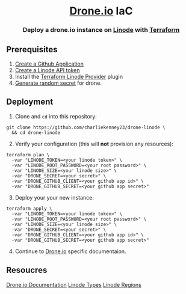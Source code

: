 <h1 align="center"><a href="">Drone.io</a> IaC</h1>
<h3 align="center">Deploy a drone.io instance on <a href="https://www.linode.com/">Linode</a> with <a href="https://www.terraform.io/">Terraform</a></h3>

## Prerequisites
1. [Create a Github Application](https://developer.github.com/apps/building-github-apps/creating-a-github-app/)
2. [Create a Linode API token](https://www.linode.com/docs/platform/api/getting-started-with-the-linode-api/#get-an-access-token)
3. Install the [Terraform Linode Provider](https://github.com/btobolaski/terraform-provider-linode#installation) plugin
6. [Generate random secret](https://www.dashlane.com/features/password-generator) for drone.

## Deployment
1. Clone and `cd` into this repository:
```
git clone https://github.com/charliekenney23/drone-linode \
  && cd drone-linode
```
2. Verify your configuration (this will **not** provision any resources):
```shell
terraform plan \
  -var "LINODE_TOKEN=<your linode token>" \
  -var "LINODE_ROOT_PASSWORD=<your root password>" \
  -var "LINODE_SIZE=<your linode size>" \
  -var "DRONE_SECRET=<your secret>" \
  -var "DRONE_GITHUB_CLIENT=<your github app id>" \
  -var "DRONE_GITHUB_SECRET=<your github app secret>"
```
3. Deploy your your new instance:
```shell
terraform apply \
  -var "LINODE_TOKEN=<your linode token>" \
  -var "LINODE_ROOT_PASSWORD=<your root password>" \
  -var "LINODE_SIZE=<your linode size>" \
  -var "DRONE_SECRET=<your secret>" \
  -var "DRONE_GITHUB_CLIENT=<your github app id>" \
  -var "DRONE_GITHUB_SECRET=<your github app secret>"
```
4. Continue to [Drone.io](http://docs.drone.io/installation/) specific documentaion.

## Resoucres
[Drone.io Documentation](http://docs.drone.io/installation/)
[Linode Types](https://api.linode.com/v4/linode/types)
[Linode Regions](https://api.linode.com/v4/regions)

